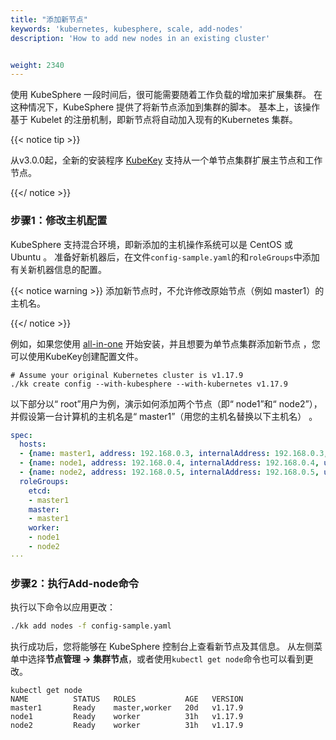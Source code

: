 ```yaml
---
title: "添加新节点"
keywords: 'kubernetes, kubesphere, scale, add-nodes'
description: 'How to add new nodes in an existing cluster'


weight: 2340
---
```


使用 KubeSphere 一段时间后，很可能需要随着工作负载的增加来扩展集群。 在这种情况下，KubeSphere 提供了将新节点添加到集群的脚本。 基本上，该操作基于 Kubelet 的注册机制，即新节点将自动加入现有的Kubernetes 集群。

{{< notice tip >}}

从v3.0.0起，全新的安装程序 [KubeKey](https://github.com/kubesphere/kubekey) 支持从一个单节点集群扩展主节点和工作节点。

{{</ notice >}}

### 步骤1：修改主机配置

KubeSphere 支持混合环境，即新添加的主机操作系统可以是 CentOS 或 Ubuntu 。 准备好新机器后，在文件`config-sample.yaml`的和`roleGroups`中添加有关新机器信息的配置。

{{< notice warning >}}
添加新节点时，不允许修改原始节点（例如 master1）的主机名。

{{</ notice >}}

例如，如果您使用 [all-in-one](../../quick-start/all-in-one-on-linux)  开始安装，并且想要为单节点集群添加新节点 ，您可以使用KubeKey创建配置文件。

```
# Assume your original Kubernetes cluster is v1.17.9
./kk create config --with-kubesphere --with-kubernetes v1.17.9
```

以下部分以“ root”用户为例，演示如何添加两个节点（即“ node1”和“ node2”），并假设第一台计算机的主机名是“ master1”（用您的主机名替换以下主机名） 。

```yaml
spec:
  hosts:
  - {name: master1, address: 192.168.0.3, internalAddress: 192.168.0.3, user: root, password: Qcloud@123}
  - {name: node1, address: 192.168.0.4, internalAddress: 192.168.0.4, user: root, password: Qcloud@123}
  - {name: node2, address: 192.168.0.5, internalAddress: 192.168.0.5, user: root, password: Qcloud@123}
  roleGroups:
    etcd:
    - master1
    master:
    - master1
    worker:
    - node1
    - node2
···
```

### 步骤2：执行Add-node命令

执行以下命令以应用更改：

```bash
./kk add nodes -f config-sample.yaml
```

执行成功后，您将能够在 KubeSphere 控制台上查看新节点及其信息。 从左侧菜单中选择**节点管理 → 集群节点**，或者使用`kubectl get node`命令也可以看到更改。

```
kubectl get node
NAME          STATUS   ROLES           AGE   VERSION
master1       Ready    master,worker   20d   v1.17.9
node1         Ready    worker          31h   v1.17.9
node2         Ready    worker          31h   v1.17.9
```
